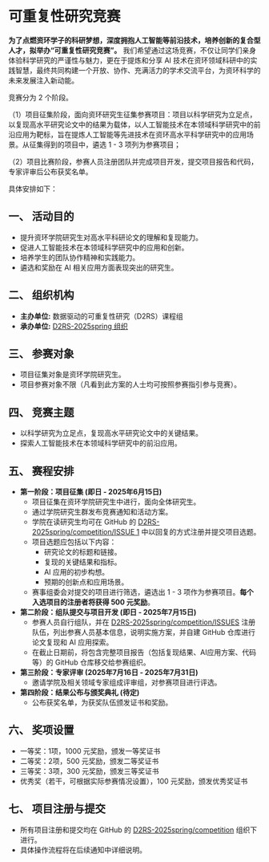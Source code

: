 # 可重复性研究竞赛

**为了点燃资环学子的科研梦想，深度拥抱人工智能等前沿技术，培养创新的复合型人才，拟举办“可重复性研究竞赛”。** 我们希望通过这场竞赛，不仅让同学们亲身体验科学研究的严谨性与魅力，更在于提炼和分享 AI 技术在资环领域科研中的实践智慧，最终共同构建一个开放、协作、充满活力的学术交流平台，为资环科学的未来发展注入新动能。

竞赛分为 2 个阶段。

（1）项目征集阶段，面向资环研究生征集参赛项目：项目以科学研究为立足点，以复现高水平研究论文中的结果为载体，以人工智能技术在本领域科学研究中的前沿应用为靶标，旨在提炼人工智能等先进技术在资环高水平科学研究中的应用场景。从征集得到的项目中，遴选 1 - 3 项列为参赛项目；

（2）项目比赛阶段，参赛人员注册团队并完成项目开发，提交项目报告和代码，专家评审后公布获奖名单。

具体安排如下：

## 一、 活动目的

* 提升资环学院研究生对高水平科研论文的理解和复现能力。
* 促进人工智能技术在本领域科学研究中的应用和创新。
* 培养学生的团队协作精神和实践能力。
* 遴选和奖励在 AI 相关应用方面表现突出的研究生。

## 二、 组织机构

* **主办单位:** 数据驱动的可重复性研究（D2RS）课程组
* **承办单位:** [D2RS-2025spring 组织](https://github.com/D2RS-2025spring)

## 三、 参赛对象

* 项目征集对象是资环学院研究生。
* 项目参赛对象不限（凡看到此方案的人士均可按照参赛指引参与竞赛）。

## 四、 竞赛主题

* 以科学研究为立足点，复现高水平研究论文中的关键结果。
* 探索人工智能技术在本领域科学研究中的前沿应用。

## 五、 赛程安排

* **第一阶段：项目征集 (即日 - 2025年6月15日)**
    * 项目征集在资环学院研究生中进行，面向全体研究生。
    * 通过学院研究生群发布竞赛通知和活动方案。
    * 学院在读研究生均可在 GitHub 的 [D2RS-2025spring/competition/ISSUE 1](https://github.com/D2RS-2025spring/competition/issues/1) 中以回复的方式注册并提交项目选题。
    * 项目选题应包括以下内容：
        * 研究论文的标题和链接。
        * 复现的关键结果和指标。
        * AI 应用的初步构想。
        * 预期的创新点和应用场景。
    * 赛事组委会对提交的项目进行筛选，遴选出 1 - 3 项作为参赛项目。**每个入选项目的注册者将获得 500 元奖励**。
* **第二阶段：组队提交与项目开发 (即日 - 2025年7月15日)**
    * 参赛人员自行组队，并在 [D2RS-2025spring/competition/ISSUES](https://github.com/D2RS-2025spring/competition/issues) 注册队伍，列出参赛人员基本信息，说明实施方案，并自建 GitHub 仓库进行论文复现和 AI 应用探索。
    * 在截止日期前，将包含完整项目报告（包括复现结果、AI应用方案、代码等）的 GitHub 仓库移交给参赛组织。
* **第三阶段：专家评审 (2025年7月16日 - 2025年7月31日)**
    * 邀请学院及相关领域专家组成评审组，对参赛项目进行评选。
* **第四阶段：结果公布与颁奖典礼 (待定)**
    * 公布获奖名单，为获奖队伍颁发证书和奖励。

## 六、 奖项设置

* 一等奖：1项，1000 元奖励，颁发一等奖证书
* 二等奖：2项，500 元奖励，颁发二等奖证书
* 三等奖：3项，300 元奖励，颁发三等奖证书
* 优秀奖（若干，可根据实际参赛情况设置），100 元奖励，颁发优秀奖证书

## 七、 项目注册与提交

* 所有项目注册和提交均在 GitHub 的 [D2RS-2025spring/competition](https://github.com/D2RS-2025spring/competition) 组织下进行。
* 具体操作流程将在后续通知中详细说明。

